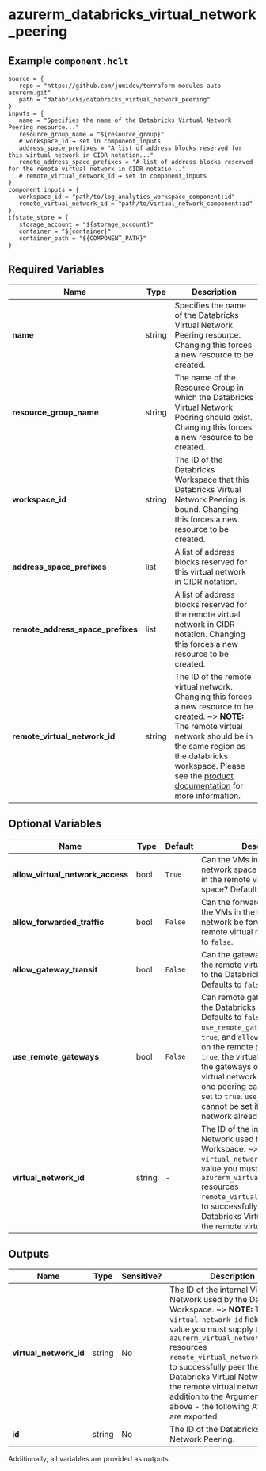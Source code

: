 # azurerm_databricks_virtual_network_peering



## Example `component.hclt`

```hcl
source = {
   repo = "https://github.com/jumidev/terraform-modules-auto-azurerm.git"   
   path = "databricks/databricks_virtual_network_peering"   
}
inputs = {
   name = "Specifies the name of the Databricks Virtual Network Peering resource..."   
   resource_group_name = "${resource_group}"   
   # workspace_id → set in component_inputs
   address_space_prefixes = "A list of address blocks reserved for this virtual network in CIDR notation..."   
   remote_address_space_prefixes = "A list of address blocks reserved for the remote virtual network in CIDR notatio..."   
   # remote_virtual_network_id → set in component_inputs
}
component_inputs = {
   workspace_id = "path/to/log_analytics_workspace_component:id"   
   remote_virtual_network_id = "path/to/virtual_network_component:id"   
}
tfstate_store = {
   storage_account = "${storage_account}"   
   container = "${container}"   
   container_path = "${COMPONENT_PATH}"   
}
```

## Required Variables

| Name | Type |  Description |
| ---- | --------- |  ----------- |
| **name** | string |  Specifies the name of the Databricks Virtual Network Peering resource. Changing this forces a new resource to be created. | 
| **resource_group_name** | string |  The name of the Resource Group in which the Databricks Virtual Network Peering should exist. Changing this forces a new resource to be created. | 
| **workspace_id** | string |  The ID of the Databricks Workspace that this Databricks Virtual Network Peering is bound. Changing this forces a new resource to be created. | 
| **address_space_prefixes** | list |  A list of address blocks reserved for this virtual network in CIDR notation. | 
| **remote_address_space_prefixes** | list |  A list of address blocks reserved for the remote virtual network in CIDR notation. Changing this forces a new resource to be created. | 
| **remote_virtual_network_id** | string |  The ID of the remote virtual network. Changing this forces a new resource to be created. ~> **NOTE:** The remote virtual network should be in the same region as the databricks workspace. Please see the [product documentation](https://learn.microsoft.com/azure/databricks/administration-guide/cloud-configurations/azure/vnet-peering) for more information. | 

## Optional Variables

| Name | Type |  Default  |  Description |
| ---- | --------- |  ----------- | ----------- |
| **allow_virtual_network_access** | bool |  `True`  |  Can the VMs in the local virtual network space access the VMs in the remote virtual network space? Defaults to `true`. | 
| **allow_forwarded_traffic** | bool |  `False`  |  Can the forwarded traffic from the VMs in the local virtual network be forwarded to the remote virtual network? Defaults to `false`. | 
| **allow_gateway_transit** | bool |  `False`  |  Can the gateway links be used in the remote virtual network to link to the Databricks virtual network? Defaults to `false`. | 
| **use_remote_gateways** | bool |  `False`  |  Can remote gateways be used on the Databricks virtual network? Defaults to `false`. ~> **NOTE:** If the `use_remote_gateways` is set to `true`, and `allow_gateway_transit` on the remote peering is also `true`, the virtual network will use the gateways of the remote virtual network for transit. Only one peering can have this flag set to `true`. `use_remote_gateways` cannot be set if the virtual network already has a gateway. | 
| **virtual_network_id** | string |  -  |  The ID of the internal Virtual Network used by the DataBricks Workspace. ~> **NOTE:** The `virtual_network_id` field is the value you must supply to the `azurerm_virtual_network_peering` resources `remote_virtual_network_id` field to successfully peer the Databricks Virtual Network with the remote virtual network. | 



## Outputs

| Name | Type | Sensitive? | Description |
| ---- | ---- | --------- | --------- |
| **virtual_network_id** | string | No  | The ID of the internal Virtual Network used by the DataBricks Workspace. ~> **NOTE:** The `virtual_network_id` field is the value you must supply to the `azurerm_virtual_network_peering` resources `remote_virtual_network_id` field to successfully peer the Databricks Virtual Network with the remote virtual network. In addition to the Arguments listed above - the following Attributes are exported: | 
| **id** | string | No  | The ID of the Databricks Virtual Network Peering. | 

Additionally, all variables are provided as outputs.
